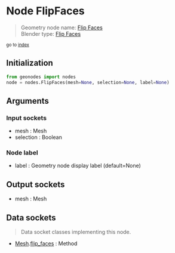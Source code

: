 
# Node FlipFaces

> Geometry node name: [Flip Faces](https://docs.blender.org/manual/en/latest/modeling/geometry_nodes/mesh/flip_faces.html)<br>
  Blender type: [Flip Faces](https://docs.blender.org/api/current/bpy.types.GeometryNodeFlipFaces.html)
  
<sub>go to [index](/docs/index.md)</sub>

Initialization
--------------
```python
from geonodes import nodes
node = nodes.FlipFaces(mesh=None, selection=None, label=None)
```



## Arguments


### Input sockets

- mesh : Mesh
- selection : Boolean

### Node label

- label : Geometry node display label (default=None)

## Output sockets

- mesh : Mesh

## Data sockets

> Data socket classes implementing this node.
  
  
- [Mesh](/docs/sockets/Mesh.md).[flip_faces](/docs/sockets/Mesh.md#flip_faces) : Method
  
